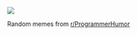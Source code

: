 ![](https://preview.redd.it/1vzqg1v79kae1.png?width=640&crop=smart&auto=webp&s=f53a32e7b8617f957e5ce82ccb61b91bd4ddccdf)

 Random memes from [r/ProgrammerHumor](https://www.reddit.com/r/ProgrammerHumor/)

